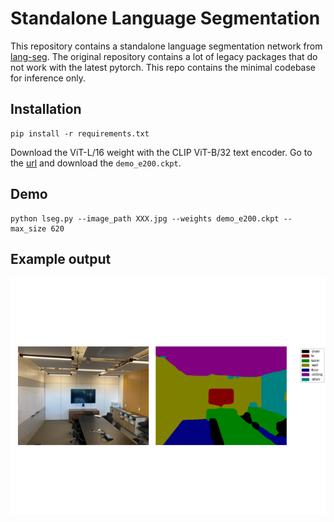 # Standalone Language Segmentation

This repository contains a standalone language segmentation network from [lang-seg](https://github.com/isl-org/lang-seg).
The original repository contains a lot of legacy packages that do not work with the latest pytorch. This repo contains the minimal codebase for inference only.

## Installation

```
pip install -r requirements.txt
```

Download the ViT-L/16 weight with the CLIP ViT-B/32 text encoder.
Go to the [url](https://drive.google.com/file/d/1ayk6NXURI_vIPlym16f_RG3ffxBWHxvb/view?usp=sharing) and download the `demo_e200.ckpt`.

## Demo

```
python lseg.py --image_path XXX.jpg --weights demo_e200.ckpt --max_size 620
```

## Example output

![](./figs/Figure_1.png?raw=true)
